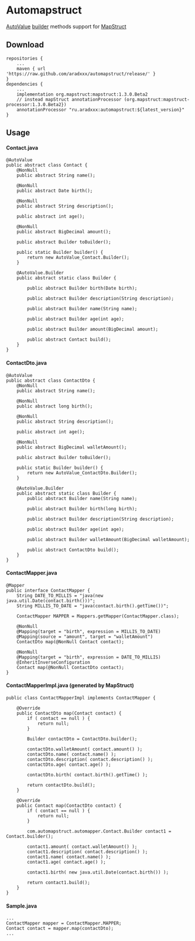 # Automapstruct
[AutoValue](https://github.com/google/auto/blob/master/value/userguide/index.md) [builder](https://github.com/google/auto/blob/master/value/userguide/builders.md) methods support for [MapStruct](http://mapstruct.org)


## Download
    repositories {
        ...
        maven { url 'https://raw.github.com/aradxxx/automapstruct/release/' }
    }
    dependencies {
        ...
        implementation org.mapstruct:mapstruct:1.3.0.Beta2
        // instead mapStruct annotationProcessor (org.mapstruct:mapstruct-processor:1.3.0.Beta2})
        annotationProcessor "ru.aradxxx:automapstruct:${latest_version}"
    }
    
    
## Usage



#### Contact.java
```
@AutoValue
public abstract class Contact {
    @NonNull
    public abstract String name();

    @NonNull
    public abstract Date birth();

    @NonNull
    public abstract String description();

    public abstract int age();

    @NonNull
    public abstract BigDecimal amount();

    public abstract Builder toBuilder();

    public static Builder builder() {
        return new AutoValue_Contact.Builder();
    }

    @AutoValue.Builder
    public abstract static class Builder {

        public abstract Builder birth(Date birth);

        public abstract Builder description(String description);

        public abstract Builder name(String name);

        public abstract Builder age(int age);

        public abstract Builder amount(BigDecimal amount);

        public abstract Contact build();
    }
}
```   
    
   
   
#### ContactDto.java
```
@AutoValue
public abstract class ContactDto {
    @NonNull
    public abstract String name();

    @NonNull
    public abstract long birth();

    @NonNull
    public abstract String description();

    public abstract int age();

    @NonNull
    public abstract BigDecimal walletAmount();

    public abstract Builder toBuilder();

    public static Builder builder() {
        return new AutoValue_ContactDto.Builder();
    }

    @AutoValue.Builder
    public abstract static class Builder {
        public abstract Builder name(String name);

        public abstract Builder birth(long birth);

        public abstract Builder description(String description);

        public abstract Builder age(int age);

        public abstract Builder walletAmount(BigDecimal walletAmount);

        public abstract ContactDto build();
    }
}
```



#### ContactMapper.java
```
@Mapper
public interface ContactMapper {
    String DATE_TO_MILLIS = "java(new java.util.Date(contact.birth()))";
    String MILLIS_TO_DATE = "java(contact.birth().getTime())";

    ContactMapper MAPPER = Mappers.getMapper(ContactMapper.class);

    @NonNull
    @Mapping(target = "birth", expression = MILLIS_TO_DATE)
    @Mapping(source = "amount", target = "walletAmount")
    ContactDto map(@NonNull Contact contact);

    @NonNull
    @Mapping(target = "birth", expression = DATE_TO_MILLIS)
    @InheritInverseConfiguration
    Contact map(@NonNull ContactDto contact);
}
```



#### ContactMapperImpl.java (generated by MapStruct)
````
public class ContactMapperImpl implements ContactMapper {

    @Override
    public ContactDto map(Contact contact) {
        if ( contact == null ) {
            return null;
        }

        Builder contactDto = ContactDto.builder();

        contactDto.walletAmount( contact.amount() );
        contactDto.name( contact.name() );
        contactDto.description( contact.description() );
        contactDto.age( contact.age() );

        contactDto.birth( contact.birth().getTime() );

        return contactDto.build();
    }

    @Override
    public Contact map(ContactDto contact) {
        if ( contact == null ) {
            return null;
        }

        com.automapstruct.automapper.Contact.Builder contact1 = Contact.builder();

        contact1.amount( contact.walletAmount() );
        contact1.description( contact.description() );
        contact1.name( contact.name() );
        contact1.age( contact.age() );

        contact1.birth( new java.util.Date(contact.birth()) );

        return contact1.build();
    }
}
````



#### Sample.java
```
...
ContactMapper mapper = ContactMapper.MAPPER;
Contact contact = mapper.map(contactDto);
...
```
